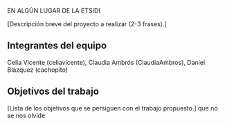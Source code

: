 EN ALGÚN LUGAR DE LA ETSIDI

[Descripción breve del proyecto a realizar (2-3 frases).]

## Integrantes del equipo

Celia Vicente (celiavicente), Claudia Ambrós (ClaudiaAmbros), Daniel Blázquez (cachopito)

## Objetivos del trabajo

[Lista de los objetivos que se persiguen con el trabajo propuesto.]
que no se nos olvide
